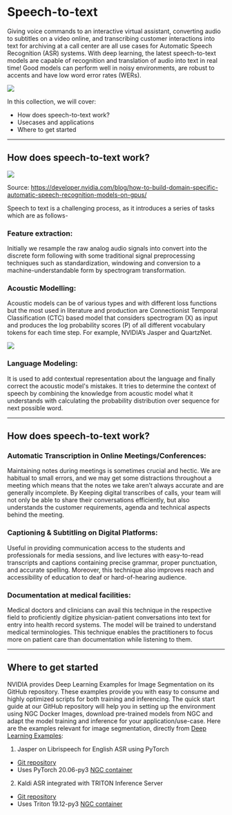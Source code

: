 # Speech-to-text

Giving voice commands to an interactive virtual assistant, converting audio to subtitles on a video online, and transcribing customer interactions into text for archiving at a call center are all use cases for Automatic Speech Recognition (ASR) systems. With deep learning, the latest speech-to-text models are capable of recognition and translation of audio into text in real time! Good models can perform well in noisy environments, are robust to accents and have low word error rates (WERs). 

![](images/8_speech-to-text-figure-1.png)

In this collection, we will cover:
- How does speech-to-text work?
- Usecases and applications
- Where to get started

---
## How does speech-to-text work?

![](images/8_speech-to-text-figure-2.png)

Source: https://developer.nvidia.com/blog/how-to-build-domain-specific-automatic-speech-recognition-models-on-gpus/

Speech to text is a challenging process, as it introduces a series of tasks which are as follows-

### Feature extraction: 
Initially we resample the raw analog audio signals into convert into the discrete form following with some traditional signal preprocessing techniques such as standardization, windowing and conversion to a machine-understandable form by spectrogram transformation. 

### Acoustic Modelling:

Acoustic models can be of various types and with different loss functions but the most used in literature and production are Connectionist Temporal Classification (CTC) based model that considers spectrogram (X) as input and produces the log probability scores (P) of all different vocabulary tokens for each time step. For example, NVIDIA’s Jasper and QuartzNet.

![](images/8_speech-to-text-figure-3.png)

### Language Modeling:

It is used to add contextual representation about the language and finally correct the acoustic model's mistakes. It tries to determine the context of speech by combining the knowledge from acoustic model what it understands with calculating the probability distribution over sequence for next possible word.

---
## How does speech-to-text work?

### Automatic Transcription in Online Meetings/Conferences:

Maintaining notes during meetings is sometimes crucial and hectic.  We are habitual to small errors, and we may get some distractions throughout a meeting which means that the notes we take aren’t always accurate and are generally incomplete. By Keeping digital transcribes of calls, your team will not only be able to share their conversations efficiently, but also understands the customer requirements, agenda and technical aspects behind the meeting.

### Captioning & Subtitling on Digital Platforms:

Useful in providing communication access to the students and professionals for media sessions, and live lectures with easy-to-read transcripts and captions containing precise grammar, proper punctuation, and accurate spelling. Moreover, this technique also improves reach and accessibility of education to deaf or hard-of-hearing audience.

### Documentation at medical facilities:

Medical doctors and clinicians can avail this technique in the respective field to proficiently digitize physician-patient conversations into text for entry into health record systems. The model will be trained to understand medical terminologies. This technique enables the practitioners to focus more on patient care than documentation while listening to them.


---
## Where to get started

NVIDIA provides Deep Learning Examples for Image Segmentation on its GitHub repository. These examples provide you with easy to consume and highly optimized scripts for both training and inferencing. The quick start guide at our GitHub repository will help you in setting up the environment using NGC Docker Images, download pre-trained models from NGC and adapt the model training and inference for your application/use-case. 
Here are the examples relevant for image segmentation, directly from [Deep Learning Examples](https://github.com/NVIDIA/DeepLearningExamples):

1. Jasper on Librispeech for English ASR using PyTorch
- [Git repository](https://github.com/NVIDIA/DeepLearningExamples/tree/master/PyTorch/SpeechRecognition/Jasper)
- Uses PyTorch 20.06-py3 [NGC container](https://ngc.nvidia.com/registry/nvidia-pytorch)

2. Kaldi ASR integrated with TRITON Inference Server
- [Git repository](https://github.com/NVIDIA/DeepLearningExamples/tree/master/Kaldi/SpeechRecognition)
- Uses Triton 19.12-py3 [NGC container](https://ngc.nvidia.com/catalog/containers/nvidia:tritonserver)

